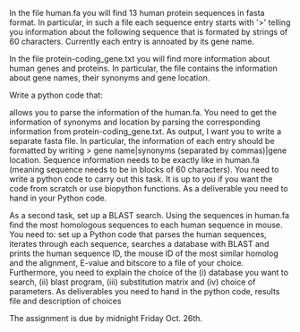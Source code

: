 In the file human.fa you will find 13 human protein sequences in fasta format. In particular, in such a file each sequence entry starts with '>' telling you information about the following sequence that is formated by strings of 60 characters. Currently each entry is annoated by its gene name.

In the file protein-coding_gene.txt you will find more information about human genes and proteins. In particular, the file contains the information about gene names, their synonyms and gene location.

Write a python code that:

allows you to parse the information of the human.fa.
You need to get the information of synonyms and location by parsing the corresponding information from protein-coding_gene.txt.
As output, I want you to write a separate fasta file. In particular, the information of each entry should be formatted by writing > gene name|synonyms (separated by commas)|gene location.
Sequence information needs to be exactly like in human.fa (meaning sequence needs to be in blocks of 60 characters).
You need to write a python code to carry out this task. It is up to you if you want the code from scratch or use biopython functions.
As a deliverable you need to hand in your Python code.

As a second task, set up a BLAST search. Using the sequences in human.fa find the most homologous sequences to each human sequence in mouse. You need to:
set up a Python code that parses the human sequences,
iterates through each sequence,
searches a database with BLAST and
prints the human sequence ID, the mouse ID of the most similar homolog and the alignment, E-value and bitscore to a file of your choice.
Furthermore, you need to explain the choice of the (i) database you want to search, (ii) blast program, (iii) substitution matrix and (iv) choice of parameters.
As deliverables you need to hand in the python code, results file and description of choices

The assignment is due by midnight Friday Oct. 26th.
